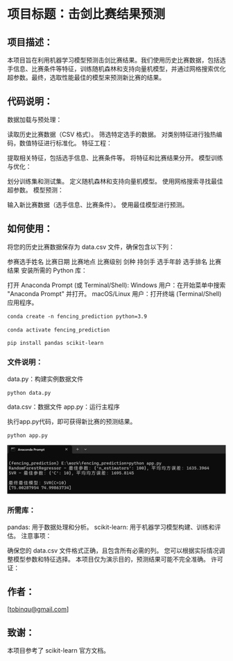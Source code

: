 # 项目标题：击剑比赛结果预测

## 项目描述：

本项目旨在利用机器学习模型预测击剑比赛结果。我们使用历史比赛数据，包括选手信息、比赛条件等特征，训练随机森林和支持向量机模型，并通过网格搜索优化超参数。最终，选取性能最佳的模型来预测新比赛的结果。

## 代码说明：

数据加载与预处理：

读取历史比赛数据（CSV 格式）。
筛选特定选手的数据。
对类别特征进行独热编码，数值特征进行标准化。
特征工程：

提取相关特征，包括选手信息、比赛条件等。
将特征和比赛结果分开。
模型训练与优化：

划分训练集和测试集。
定义随机森林和支持向量机模型。
使用网格搜索寻找最佳超参数。
模型预测：

输入新比赛数据（选手信息、比赛条件）。
使用最佳模型进行预测。

## 如何使用：

将您的历史比赛数据保存为 data.csv 文件，确保包含以下列：

参赛选手姓名
比赛日期
比赛地点
比赛级别
剑种
持剑手
选手年龄
选手排名
比赛结果
安装所需的 Python 库：

打开 Anaconda Prompt (或 Terminal/Shell):
Windows 用户：在开始菜单中搜索 "Anaconda Prompt" 并打开。
macOS/Linux 用户：打开终端 (Terminal/Shell) 应用程序。
```markdown
conda create -n fencing_prediction python=3.9
```
```markdown
conda activate fencing_prediction
```
```markdown
pip install pandas scikit-learn
```
### 文件说明：
data.py：构建实例数据文件
```markdown
python data.py
```
data.csv：数据文件
app.py：运行主程序

执行app.py代码，即可获得新比赛的预测结果。
```markdown
python app.py
```
![图片描述](效果截图.png)

### 所需库：

pandas: 用于数据处理和分析。
scikit-learn: 用于机器学习模型构建、训练和评估。
注意事项：

确保您的 data.csv 文件格式正确，且包含所有必需的列。
您可以根据实际情况调整模型参数和特征选择。
本项目仅为演示目的，预测结果可能不完全准确。
许可证：

## 作者：

[tobinqu@gmail.com]

## 致谢：

本项目参考了 scikit-learn 官方文档。
